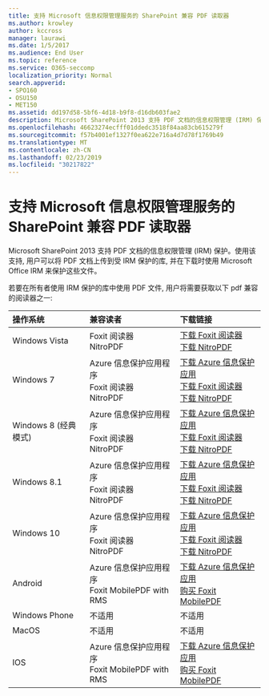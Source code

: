 ```yaml
---
title: 支持 Microsoft 信息权限管理服务的 SharePoint 兼容 PDF 读取器
ms.author: krowley
author: kccross
manager: laurawi
ms.date: 1/5/2017
ms.audience: End User
ms.topic: reference
ms.service: O365-seccomp
localization_priority: Normal
search.appverid:
- SPO160
- OSU150
- MET150
ms.assetid: dd197d58-5bf6-4d18-b9f8-d16db603fae2
description: Microsoft SharePoint 2013 支持 PDF 文档的信息权限管理 (IRM) 保护。使用该支持, 用户可以将 PDF 文档上传到受 IRM 保护的库, 并在下载时使用 Microsoft Office IRM 来保护这些文件。
ms.openlocfilehash: 46623274ecfff01ddedc3518f84aa83cb615279f
ms.sourcegitcommit: f57b4001ef1327f0ea622e716a4d7d78f1769b49
ms.translationtype: MT
ms.contentlocale: zh-CN
ms.lasthandoff: 02/23/2019
ms.locfileid: "30217822"
---
```

# <a name="sharepoint-compatible-pdf-readers-that-support-microsoft-information-rights-management-services"></a>支持 Microsoft 信息权限管理服务的 SharePoint 兼容 PDF 读取器

Microsoft SharePoint 2013 支持 PDF 文档的信息权限管理 (IRM) 保护。使用该支持, 用户可以将 PDF 文档上传到受 IRM 保护的库, 并在下载时使用 Microsoft Office IRM 来保护这些文件。
  
若要在所有者使用 IRM 保护的库中使用 PDF 文件, 用户将需要获取以下 pdf 兼容的阅读器之一:
  
|**操作系统**|**兼容读者**|**下载链接**|
|:-----|:-----|:-----|
|Windows Vista  <br/> |Foxit 阅读器  <br/> NitroPDF  <br/> |[下载 Foxit 阅读器](https://go.microsoft.com/fwlink/?linkid=253210) <br/> [下载 NitroPDF](https://www.gonitro.com/pdf-reader) <br/> |
|Windows 7  <br/> |Azure 信息保护应用程序  <br/> Foxit 阅读器  <br/> NitroPDF  <br/> |[下载 Azure 信息保护应用](https://go.microsoft.com/fwlink/?linkid=837797) <br/> [下载 Foxit 阅读器](https://go.microsoft.com/fwlink/?linkid=253210) <br/> [下载 NitroPDF](https://www.gonitro.com/pdf-reader) <br/> |
|Windows 8 (经典模式)  <br/> |Azure 信息保护应用程序  <br/> Foxit 阅读器  <br/> NitroPDF  <br/> |[下载 Azure 信息保护应用](https://go.microsoft.com/fwlink/?linkid=837797) <br/> [下载 Foxit 阅读器](https://go.microsoft.com/fwlink/?linkid=253210) <br/> [下载 NitroPDF](https://www.gonitro.com/pdf-reader) <br/> |
|Windows 8.1  <br/> |Azure 信息保护应用程序  <br/> Foxit 阅读器  <br/> NitroPDF  <br/> |[下载 Azure 信息保护应用](https://go.microsoft.com/fwlink/?linkid=837797) <br/> [下载 Foxit 阅读器](https://go.microsoft.com/fwlink/?linkid=253210) <br/> [下载 NitroPDF](https://www.gonitro.com/pdf-reader) <br/> |
|Windows 10  <br/> |Azure 信息保护应用程序  <br/> Foxit 阅读器  <br/> NitroPDF  <br/> |[下载 Azure 信息保护应用](https://go.microsoft.com/fwlink/?linkid=837797) <br/> [下载 Foxit 阅读器](https://go.microsoft.com/fwlink/?linkid=253210) <br/> [下载 NitroPDF](https://www.gonitro.com/pdf-reader) <br/> |
|Android  <br/> |Azure 信息保护应用程序  <br/> Foxit MobilePDF with RMS  <br/> |[下载 Azure 信息保护应用](https://go.microsoft.com/fwlink/?linkid=836827) <br/> [购买 Foxit MobilePDF](https://play.google.com/store/apps/details?id=com.foxit.mobile.pdf.rms) <br/> |
|Windows Phone  <br/> |不适用  <br/> |不适用  <br/> |
|MacOS  <br/> |不适用  <br/> |不适用  <br/> |
|IOS  <br/> |Azure 信息保护应用程序  <br/> Foxit MobilePDF with RMS  <br/> |[下载 Azure 信息保护应用](https://go.microsoft.com/fwlink/?linkid=836828) <br/> [购买 Foxit MobilePDF](https://play.google.com/store/apps/details?id=com.foxit.mobile.pdf.rms) <br/> |
   

